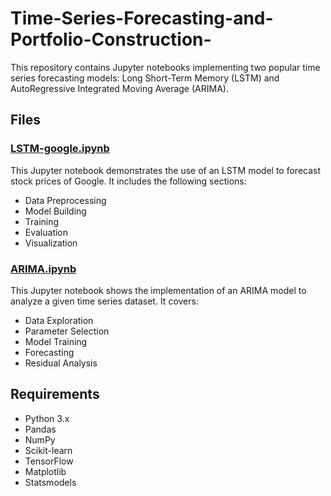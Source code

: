 # Time-Series-Forecasting-and-Portfolio-Construction-

This repository contains Jupyter notebooks implementing two popular time series forecasting models: Long Short-Term Memory (LSTM) and AutoRegressive Integrated Moving Average (ARIMA).

## Files

### [LSTM-google.ipynb](LSTM-google.ipynb)

This Jupyter notebook demonstrates the use of an LSTM model to forecast stock prices of Google. It includes the following sections:
- Data Preprocessing
- Model Building
- Training
- Evaluation
- Visualization

### [ARIMA.ipynb](ARIMA.ipynb)

This Jupyter notebook shows the implementation of an ARIMA model to analyze a given time series dataset. It covers:
- Data Exploration
- Parameter Selection
- Model Training
- Forecasting
- Residual Analysis

## Requirements

- Python 3.x
- Pandas
- NumPy
- Scikit-learn
- TensorFlow
- Matplotlib
- Statsmodels
